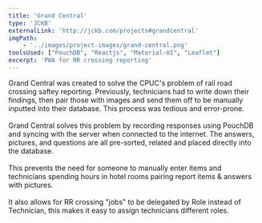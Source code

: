 ```yaml
---
title: 'Grand Central'
type: 'JCKB'
externalLink: 'http://jckb.com/projects#grandcentral'
imgPath: 
    - '../images/project-images/grand-central.png'
toolsUsed: ["PouchDB", "Reactjs", "Material-UI", "Leaflet"]
excerpt: 'PWA for RR crossing reporting'
---
```



   Grand Central was created to solve the CPUC's problem of 
          rail road crossing saftey reporting. Previously, technicians 
          had to write down their findings, then pair those with images
          and send them off to be manually inputted into their database. 
          This process was tedious and error-prone. </br></br>
          Grand Central solves this problem by recording responses 
          using PouchDB and syncing with the server when connected to the
          internet. The answers, pictures, and questions are all pre-sorted, related
          and placed directly into the database. </br></br>
          This prevents the need for someone to manually enter items and technicians spending hours
          in hotel rooms pairing report items & answers with pictures.
          </br></br>
          It also allows for RR crossing "jobs" to be delegated by Role instead of Technician, this makes it easy to assign technicians different roles. 